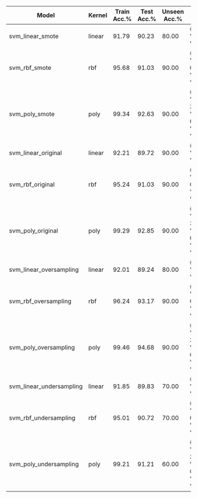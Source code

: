 | Model | Kernel | Train Acc.% | Test Acc.% | Unseen Acc.% | Parameters | Precision | F1-Score | Recall | ROC Score | Class Imbalance | SMOTE |
|-------|--------|-------------|------------|--------------|------------|-----------|----------|--------|-----------|----------------|-------|
| svm_linear_smote | linear | 91.79 | 90.23 | 80.00 | {'svm__C': 1, 'svm__kernel': 'linear'} | 0.9024 | 0.9023 | 0.9023 | 0.8959 | original | True |
| svm_rbf_smote | rbf | 95.68 | 91.03 | 90.00 | {'svm__C': 1, 'svm__gamma': 0.03, 'svm__kernel': 'rbf'} | 0.9105 | 0.9104 | 0.9103 | 0.9047 | original | True |
| svm_poly_smote | poly | 99.34 | 92.63 | 90.00 | {'svm__C': 0.1, 'svm__degree': 3, 'svm__gamma': 0.1, 'svm__kernel': 'poly'} | 0.9261 | 0.9260 | 0.9263 | 0.9170 | original | True |
| svm_linear_original | linear | 92.21 | 89.72 | 90.00 | {'svm__C': 1, 'svm__kernel': 'linear'} | 0.8967 | 0.8965 | 0.8972 | 0.8840 | original | False |
| svm_rbf_original | rbf | 95.24 | 91.03 | 90.00 | {'svm__C': 1, 'svm__gamma': 0.03, 'svm__kernel': 'rbf'} | 0.9106 | 0.9093 | 0.9103 | 0.8940 | original | False |
| svm_poly_original | poly | 99.29 | 92.85 | 90.00 | {'svm__C': 0.1, 'svm__degree': 3, 'svm__gamma': 0.1, 'svm__kernel': 'poly'} | 0.9284 | 0.9281 | 0.9285 | 0.9179 | original | False |
| svm_linear_oversampling | linear | 92.01 | 89.24 | 80.00 | {'svm__C': 1, 'svm__kernel': 'linear'} | 0.8924 | 0.8924 | 0.8924 | 0.8924 | oversampling | False |
| svm_rbf_oversampling | rbf | 96.24 | 93.17 | 90.00 | {'svm__C': 1, 'svm__gamma': 0.03, 'svm__kernel': 'rbf'} | 0.9320 | 0.9317 | 0.9317 | 0.9317 | oversampling | False |
| svm_poly_oversampling | poly | 99.46 | 94.68 | 90.00 | {'svm__C': 0.1, 'svm__degree': 3, 'svm__gamma': 0.1, 'svm__kernel': 'poly'} | 0.9472 | 0.9467 | 0.9468 | 0.9468 | oversampling | False |
| svm_linear_undersampling | linear | 91.85 | 89.83 | 70.00 | {'svm__C': 1, 'svm__kernel': 'linear'} | 0.8984 | 0.8983 | 0.8983 | 0.8983 | undersampling | False |
| svm_rbf_undersampling | rbf | 95.01 | 90.72 | 70.00 | {'svm__C': 1, 'svm__gamma': 0.03, 'svm__kernel': 'rbf'} | 0.9072 | 0.9072 | 0.9072 | 0.9072 | undersampling | False |
| svm_poly_undersampling | poly | 99.21 | 91.21 | 60.00 | {'svm__C': 0.1, 'svm__degree': 3, 'svm__gamma': 0.1, 'svm__kernel': 'poly'} | 0.9127 | 0.9121 | 0.9121 | 0.9122 | undersampling | False |
